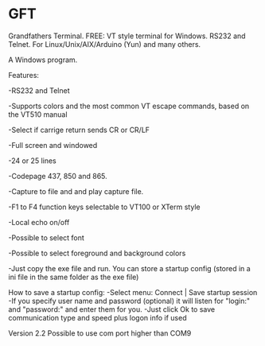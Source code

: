 # GFT
Grandfathers Terminal. FREE: VT style terminal for Windows. RS232 and Telnet. For Linux/Unix/AIX/Arduino (Yun) and many others.

A Windows program.

Features:

-RS232 and Telnet

-Supports colors and the most common VT escape commands, based on the VT510 manual

-Select if carrige return sends CR or CR/LF

-Full screen and windowed

-24 or 25 lines

-Codepage 437, 850 and 865.

-Capture to file and and play capture file.

-F1 to F4 function keys selectable to VT100 or  XTerm style

-Local echo on/off

-Possible to select font

-Possible to select foreground and background colors

-Just copy the exe file and run. You can store a startup config (stored in a ini file in the same folder as the exe file)

How to save a startup config:
-Select menu: Connect | Save startup session
-If you specify user name and password (optional) it will listen for "login:" and "password:" and enter them for you.
-Just click Ok to save communication type and speed plus logon info if used

Version 2.2
Possible to use com port higher than COM9

